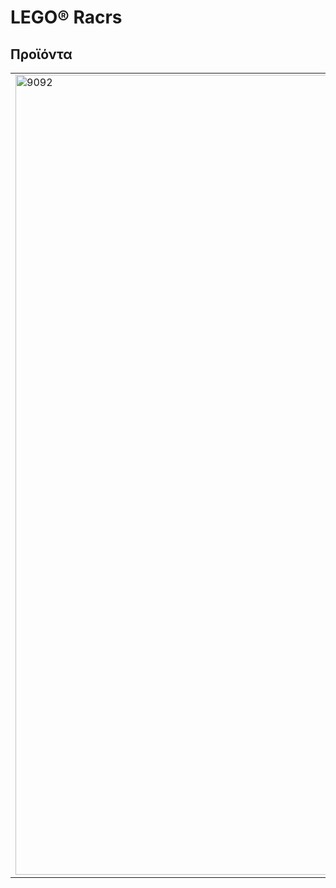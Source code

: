 <h1>LEGO® Racrs</h1>
<h2>Προϊόντα</h2>
<table>
<tr>
<td rowspan="2"><img alt="9092" src="https://www.lego.com/cdn/product-assets/product.img.pri/9092_prod.jpg" width="1280"></td>
<td><b>9092 Τρελός Δαίμονας</b></td>
</tr>
<tr>
<td>Πίσω από το τιμόνι του πανίσχυρου monster truck Τρελού Δαίμονας, ο Ντέβον Ντέρντεβιλ είναι έτοιμος να αποδείξει ότι μπορεί να αντιμετωπίσει οποιονδήποτε στην Monster Truck Arena. Δείτε τον Ντέβον να εκτοξεύεται από το monster truck του κάθε φορά που συγκρούεται με εμπόδια και άλλα οχήματα! Το σετ περιλαμβάνει τη μίνι φιγούρα Ντέβον Ντέρντεβιλ.</td>
</tr>
</table>